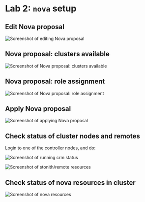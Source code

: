 <!-- .slide: data-state="section-break" id="lab-2" data-menu-title="Lab 2: nova setup" -->
# Lab 2: `nova` setup


<!-- .slide: data-state="normal" id="nova-edit-proposal" data-menu-title="Edit Nova proposal" -->
## Edit Nova proposal

<img class="full-slide" alt="Screenshot of editing Nova proposal"
     data-src="images/hands-on/20-nova-edit-proposal.png" />


<!-- .slide: data-state="normal" id="nova-clusters-available" data-menu-title="Clusters available" -->
## Nova proposal: clusters available

<img class="full-height" alt="Screenshot of Nova proposal: clusters available"
     data-src="images/hands-on/21-nova-clusters-available.png" />


<!-- .slide: data-state="normal" id="nova-clusters-assign" data-menu-title="Role assignment" -->
## Nova proposal: role assignment

<img class="full-height" alt="Screenshot of Nova proposal: role assignment"
     data-src="images/hands-on/22-nova-clusters-assign.png" />


<!-- .slide: data-state="normal" id="nova-apply" data-menu-title="Apply Nova proposal" -->
## Apply Nova proposal

<img class="full-slide" alt="Screenshot of applying Nova proposal"
     data-src="images/hands-on/23-nova-apply.png" />


<!-- .slide: data-state="normal" id="crm-nodes-status" data-menu-title="Check nodes status" -->
## Check status of cluster nodes and remotes

Login to one of the controller nodes, and do:

<img class="full-slide" alt="Screenshot of running crm status"
     data-src="images/hands-on/30-crm-status-1.png" />

<img class="full-slide" alt="Screenshot of stonith/remote resources"
     data-src="images/hands-on/31-crm-status-2.png" />


<!-- .slide: data-state="normal" id="crm-resources-status" data-menu-title="Check nova resources" -->
## Check status of nova resources in cluster

<img class="full-slide" alt="Screenshot of nova resources"
     data-src="images/hands-on/32-crm-status-3.png" />

